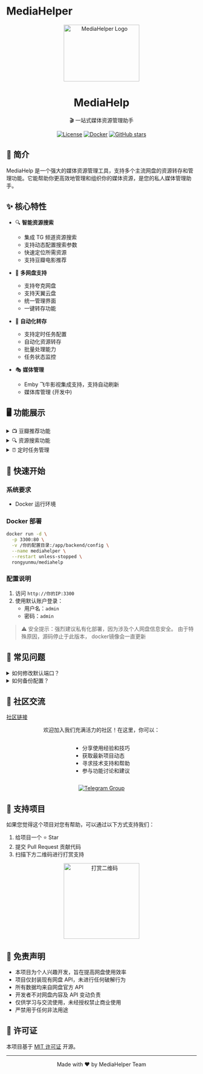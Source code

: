 # MediaHelper

<div align="center">
    <img src="/frontend/apps/web-antd/public/icon.png" alt="MediaHelper Logo" width="200" height="150" />
    <h1>MediaHelp</h1>
    <p>🎬 一站式媒体资源管理助手</p>
    
[![License](https://img.shields.io/badge/license-MIT-blue.svg)](LICENSE)
[![Docker](https://img.shields.io/badge/docker-ready-brightgreen.svg)](https://hub.docker.com/r/rongyunmu/mediahelp)
[![GitHub stars](https://img.shields.io/github/stars/your-username/MediaHelper?style=social)](https://github.com/JieWSOFT/MediaHelp)
    
</div>

## 📖 简介

MediaHelp 是一个强大的媒体资源管理工具，支持多个主流网盘的资源转存和管理功能。它能帮助你更高效地管理和组织你的媒体资源，是您的私人媒体管理助手。

## ✨ 核心特性

- 🔍 **智能资源搜索**
  - 集成 TG 频道资源搜索
  - 支持动态配置搜索参数
  - 快速定位所需资源
  - 支持豆瓣电影推荐

- 📱 **多网盘支持**
  - 支持夸克网盘
  - 支持天翼云盘
  - 统一管理界面
  - 一键转存功能

- 🔐 **自动化转存**
  - 支持定时任务配置
  - 自动化资源转存
  - 批量处理能力
  - 任务状态监控

- 🎭 **媒体管理** 
  - Emby 飞牛影视集成支持，支持自动刷新
  - 媒体库管理 (开发中)

## 🖥️ 功能展示

<details>
<summary>📺 豆瓣推荐功能</summary>
<div align="center">
    <img src="wiki/img/fec4d35c-dbd6-4a91-9a81-317f4d140ed9.png" alt="豆瓣推荐" width="800"/>
    <p>基于豆瓣评分的智能影视推荐</p>
</div>
</details>

<details>
<summary>🔍 资源搜索功能</summary>
<div align="center">
    <img src="wiki/img/6a4f6d8d-9521-4b33-b1c3-2e3d432b298c.png" alt="资源搜索" width="800"/>
    <p>强大的资源搜索与管理界面</p>
</div>
</details>

<details>
<summary>⏰ 定时任务管理</summary>
<div align="center">
    <img src="wiki/img/6690fb42-0254-4dd8-a2a4-779b8b877602.png" alt="定时转存任务" width="800"/>
    <p>灵活的定时任务配置系统</p>
</div>
</details>

## 🚀 快速开始

### 系统要求
- Docker 运行环境

### Docker 部署

```bash
docker run -d \
  -p 3300:80 \
  -v /你的配置目录:/app/backend/config \
  --name mediahelper \
  --restart unless-stopped \
  rongyunmu/mediahelp
```

### 配置说明
1. 访问 `http://你的IP:3300`
2. 使用默认账户登录：
   - 用户名：`admin`
   - 密码：`admin`

> ⚠️ 安全提示：强烈建议私有化部署，因为涉及个人网盘信息安全。
> 由于特殊原因，源码停止于此版本， docker镜像会一直更新

## 🔧 常见问题

<details>
<summary>如何修改默认端口？</summary>
修改 Docker 运行命令中的端口映射参数，例如 `-p 8080:80` 将使用 8080 端口访问
</details>

<details>
<summary>如何备份配置？</summary>
所有配置文件都在挂载的配置目录中，定期备份该目录即可
</details>

## 👥 社区交流
<a href="https://t.me/mediahelp_offical">
  社区链接
</a>
<div align="center">
    <p>欢迎加入我们充满活力的社区！在这里，你可以：</p>
    <ul align="left" style="display: inline-block;">
        <li>分享使用经验和技巧</li>
        <li>获取最新项目动态</li>
        <li>寻求技术支持和帮助</li>
        <li>参与功能讨论和建议</li>
    </ul>
    <p>
        <a href="https://t.me/mediahelp_offical">
            <img src="https://img.shields.io/badge/Telegram-MediaHelper社区-blue?logo=telegram" alt="Telegram Group">
        </a>
    </p>
</div>

## 🤝 支持项目

如果您觉得这个项目对您有帮助，可以通过以下方式支持我们：

1. 给项目一个 ⭐️ Star
2. 提交 Pull Request 贡献代码
3. 扫描下方二维码进行打赏支持

<div align="center">
    <img src="wiki/img/bea32a55-6743-468a-9193-10d52b068729.png" alt="打赏二维码" width="200"/>
</div>

## 📝 免责声明

- 本项目为个人兴趣开发，旨在提高网盘使用效率
- 项目仅封装现有网盘 API，未进行任何破解行为
- 所有数据均来自网盘官方 API
- 开发者不对网盘内容及 API 变动负责
- 仅供学习与交流使用，未经授权禁止商业使用
- 严禁用于任何非法用途

## 📄 许可证

本项目基于 [MIT 许可证](LICENSE) 开源。

---

<div align="center">
    <p>Made with ❤️ by MediaHelper Team</p>
</div> 
